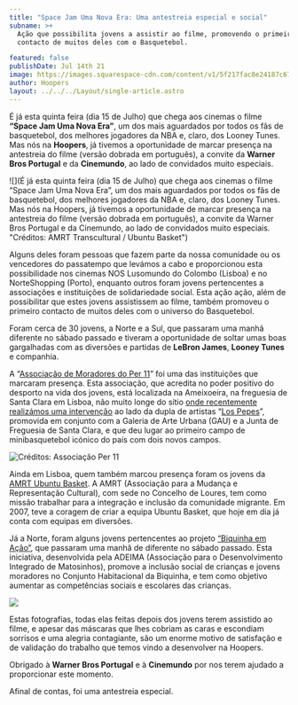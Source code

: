 ```yaml
---
title: "Space Jam Uma Nova Era: Uma antestreia especial e social"
subname: >+
  Ação que possibilita jovens a assistir ao filme, promovendo o primeiro
  contacto de muitos deles com o Basquetebol.

featured: false
publishDate: Jul 14th 21
image: https://images.squarespace-cdn.com/content/v1/5f217fac8e24187c674282cd/1626186777431-N5WWQRKZJV6SQ6D4MABQ/antestreia.jpeg?format=1000w
author: Hoopers
layout: ../../../Layout/single-article.astro
---
```

<!--StartFragment-->

É já esta quinta feira (dia 15 de Julho) que chega aos cinemas o filme **“Space Jam Uma Nova Era”**, um dos mais aguardados por todos os fãs de basquetebol, dos melhores jogadores da NBA e, claro, dos Looney Tunes. Mas nós na **Hoopers**, já tivemos a oportunidade de marcar presença na antestreia do filme (versão dobrada em português), a convite da **Warner Bros Portugal** e da **Cinemundo**, ao lado de convidados muito especiais. 

<!--EndFragment-->

![](É já esta quinta feira (dia 15 de Julho) que chega aos cinemas o filme “Space Jam Uma Nova Era”, um dos mais aguardados por todos os fãs de basquetebol, dos melhores jogadores da NBA e, claro, dos Looney Tunes. Mas nós na Hoopers, já tivemos a oportunidade de marcar presença na antestreia do filme (versão dobrada em português), a convite da Warner Bros Portugal e da Cinemundo, ao lado de convidados muito especiais. "Créditos: AMRT Transcultural / Ubuntu Basket")

<!--StartFragment-->

Alguns deles foram pessoas que fazem parte da nossa comunidade ou os vencedores do passatempo que levámos a cabo e proporcionou esta possibilidade nos cinemas NOS Lusomundo do Colombo (Lisboa) e no NorteShopping (Porto), enquanto outros foram jovens pertencentes a associações e instituições de solidariedade social. Esta ação ação, além de possibilitar que estes jovens assistissem ao filme, também promoveu o primeiro contacto de muitos deles com o universo do Basquetebol.

Foram cerca de 30 jovens, a Norte e a Sul, que passaram uma manhã diferente no sábado passado e tiveram a oportunidade de soltar umas boas gargalhadas com as diversões e partidas de **LeBron James**, **Looney Tunes** e companhia.

A “[Associação de Moradores do Per 11](https://www.facebook.com/per.onze.3388/about)” foi uma das instituições que marcaram presença. Esta associação, que acredita no poder positivo do desporto na vida dos jovens, está localizada na Ameixoeira, na freguesia de Santa Clara em Lisboa, não muito longe do sítio [onde recentemente realizámos uma intervenção](https://www.hoopers.club/noticias/ameixoeira-ganha-dois-campos-de-minibasket-com-arte-de-los-pepes) ao lado da dupla de artistas “[Los Pepes](https://www.instagram.com/lospepesstudio/)”, promovida em conjunto com a Galeria de Arte Urbana (GAU) e a Junta de Freguesia de Santa Clara, e que deu lugar ao primeiro campo de minibasquetebol icónico do país com dois novos campos.

<!--EndFragment-->

![](https://images.squarespace-cdn.com/content/v1/5f217fac8e24187c674282cd/1626248193351-O6OVEB0873YQKBPQXOUN/WhatsApp+Image+2021-07-12+at+15.22.13.jpeg?format=1500w "Créditos: Associação Per 11")

<!--StartFragment-->

Ainda em Lisboa, quem também marcou presença foram os jovens da [AMRT Ubuntu Basket](https://www.facebook.com/amrt.ubuntu.basket). A AMRT (Associação para a Mudança e Representação Cultural), com sede no Concelho de Loures, tem como missão trabalhar para a integração e inclusão da comunidade migrante. Em 2007, teve a coragem de criar a equipa Ubuntu Basket, que hoje em dia já conta com equipas em diversões.

Já a Norte, foram alguns jovens pertencentes ao projeto [“Biquinha em Ação”](https://www.facebook.com/biquinhaemacao/), que passaram uma manhã de diferente no sábado passado. Esta iniciativa, desenvolvida pela ADEIMA (Associação para o Desenvolvimento Integrado de Matosinhos), promove a inclusão social de crianças e jovens moradores no Conjunto Habitacional da Biquinha, e tem como objetivo aumentar as competências sociais e escolares das crianças. 

<!--EndFragment-->

![](https://images.squarespace-cdn.com/content/v1/5f217fac8e24187c674282cd/1626186829006-WOZ7IMZC15V16FM1SJT3/biquinha.jpeg?format=1000w)

<!--StartFragment-->

Estas fotografias, todas elas feitas depois dos jovens terem assistido ao filme, e apesar das máscaras que lhes cobriam as caras e escondiam sorrisos e uma alegria contagiante, são um enorme motivo de satisfação e de validação do trabalho que temos vindo a desenvolver na Hoopers.

Obrigado à **Warner Bros Portugal** e à **Cinemundo** por nos terem ajudado a proporcionar este momento.

Afinal de contas, foi uma antestreia especial.

<!--EndFragment-->